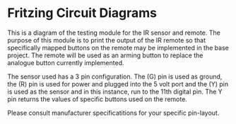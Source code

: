 Fritzing Circuit Diagrams
=========================

This is a diagram of the testing module for the IR sensor and remote. The purpose of this module is to print the output of the IR remote so that specifically mapped buttons on the remote may be implemented in the base project. The remote will be used as an arming button to replace the analogue button currently implemented.

The sensor used has a 3 pin configuration. The (G) pin is used as ground, the (R) pin is used for power and plugged into the 5 volt port and the (Y) pin is used as the sensor and in this instance, run to the 11th digital pin. The Y pin returns the values of specific buttons used on the remote.

Please consult manufacturer specificatitions for your specific pin-layout.
